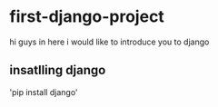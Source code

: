 # first-django-project
hi guys in here i would like to introduce you to django
## insatlling django
'pip install django'
